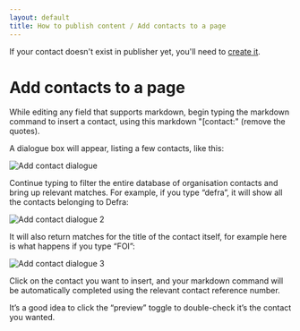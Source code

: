 ```yaml
---
layout: default
title: How to publish content / Add contacts to a page
---
```


If your contact doesn't exist in publisher yet, you'll need to [create it](/inside-government-admin-guide/organisations-groups/organisation-home-page.html#add_contacts).

# Add contacts to a page

While editing any field that supports markdown, begin typing the markdown command to insert a contact, using this markdown "[contact:" (remove the quotes).

A dialogue box will appear, listing a few contacts, like this:

![Add contact dialogue](http://media.tumblr.com/ec85c10fdb0c269e37afdeab9ab28db6/tumblr_inline_mo0kfbXbSh1qz4rgp.png)

Continue typing to filter the entire database of organisation contacts and bring up relevant matches. For example, if you type “defra”, it will show all the contacts belonging to Defra:

![Add contact dialogue 2](http://media.tumblr.com/b4f2c9406275d60ff91873fabd7fd5b9/tumblr_inline_mo0khiHqvn1qz4rgp.png)

It will also return matches for the title of the contact itself, for example here is what happens if you type “FOI”:

![Add contact dialogue 3](http://media.tumblr.com/d52b80731ac58337d5d7c46ecf871f56/tumblr_inline_mo0kkoVjzO1qz4rgp.png)

Click on the contact you want to insert, and your markdown command will be automatically completed using the relevant contact reference number.

It’s a good idea to click the “preview” toggle to double-check it’s the contact you wanted.


